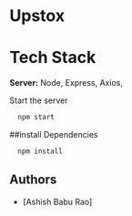 # Upstox

# Tech Stack 

**Server:** Node, Express, Axios, 




Start the server
```bash
  npm start
```
##install Dependencies
```bash
  npm install
```


## Authors
- [Ashish Babu Rao]


